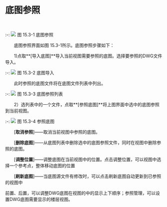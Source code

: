 # 底图参照
<br/>

:-: ![](images/15.3.1.png)
图 15.3-1 底图参照

&emsp;&emsp;底图参照界面如图 15.3-1所示。底图参照步骤如下：

&emsp;&emsp;1)点取**\[导入底图\]**导入当前视图需要参照的底图。选择要参照的DWG文件导入。

:-: ![](images/17.3.2.png)
图 15.3-2 底图导入

&emsp;&emsp;此时参照的底图文件将在底图文件列表中列出。

:-: ![](images/15.3.3.png)
图 15.3-3 底图参照列表

&emsp;&emsp;2）选列表中的一个文件，点取**\[参照底图\]**将上图界面中选中的底图参照到当前视图。

:-: ![](images/15.3.4.png)
图 15.3-4 参照底图

&emsp;&emsp;[**取消参照**\]——取消当前视图中参照的底图。

&emsp;&emsp;[**删除底图**\]——从底图列表中删除选中的底图参照文件，同时在视图中删除参照的底图。

&emsp;&emsp;[**调整位置**\]——调整底图在当前视图中的位置。点击调整位置，可以视图中选择一个参考点，整体移动底图的位置

&emsp;&emsp;[**刷新底图**\]——当底图源文件有修改时，可以点击刷新底图自动更新到已参照的视图中

前置、后置，可以调整DWG底图在视图的中的显示上下顺序；参照管理，可以设置DWG底图需要显示的楼层视图。
